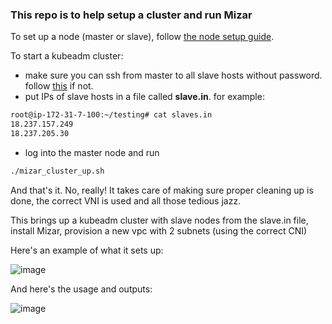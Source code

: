 ### This repo is to help setup a cluster and run Mizar

To set up a node (master or slave), follow [the node setup guide](https://github.com/pdgetrf/mizar_cluster_scripts/blob/main/node_setup.md).

To start a kubeadm cluster:

- make sure you can ssh from master to all slave hosts without password. follow [this](http://www.linuxproblem.org/art_9.html) if not. 
- put IPs of slave hosts in a file called **slave.in**. for example:
```bash
root@ip-172-31-7-100:~/testing# cat slaves.in
18.237.157.249
18.237.205.30
```

- log into the master node and run

```bash
./mizar_cluster_up.sh
```

And that's it. No, really! It takes care of making sure proper cleaning up is done, the correct VNI is used and all those tedious jazz.

This brings up a kubeadm cluster with slave nodes from the slave.in file, install Mizar, provision a new vpc with 2 subnets (using the correct CNI)

Here's an example of what it sets up:

![image](https://user-images.githubusercontent.com/252020/132430804-d0da365b-faa7-4569-a2cc-a3f0e783f537.png)

And here's the usage and outputs:

![image](https://user-images.githubusercontent.com/252020/132586722-27861eb3-a41d-4f76-849a-fc22b5b2b18a.png)

